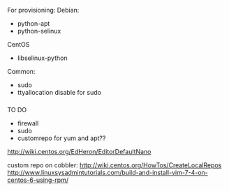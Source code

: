 For provisioning:
 Debian:
 - python-apt
 - python-selinux

 CentOS
 - libselinux-python

 Common:
 - sudo
 - ttyallocation disable for sudo

###
TO DO
- firewall
- sudo
- customrepo for yum and apt??

http://wiki.centos.org/EdHeron/EditorDefaultNano

custom repo on cobbler:
http://wiki.centos.org/HowTos/CreateLocalRepos
http://www.linuxsysadmintutorials.com/build-and-install-vim-7-4-on-centos-6-using-rpm/
